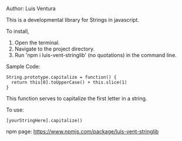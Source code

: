 Author: Luis Ventura

This is a developmental library for Strings in javascript.

To install,
  1. Open the terminal.
  2. Navigate to the project directory.
  3. Run 'npm i luis-vent-stringlib' (no quotations) in the command line.

Sample Code:
```
String.prototype.capitalize = function() {
  return this[0].toUpperCase() + this.slice(1)
}
```
This function serves to capitalize the first letter in a string.

To use:
```
[yourStringHere].capitalize()
```

npm page: https://www.npmjs.com/package/luis-vent-stringlib

